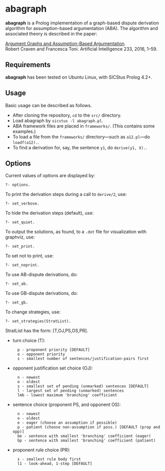 # abagraph

**abagraph** is a Prolog implementation of a graph-based dispute derivation algorithm for assumption-based argumentation (ABA).  The algorithm and associated theory is described in the paper:

   [Argument Graphs and Assumption-Based Argumentation](http://robertcraven.org/papers/2016_arggraphs.pdf).  
   Robert Craven and Francesca Toni. Artificial Intelligence 233, 2016, 1–59.

## Requirements

**abagraph** has been tested on Ubuntu Linux, with SICStus Prolog 4.2+.

## Usage

Basic usage can be described as follows.

- After cloning the repository, `cd` to the `src/` directory.
- Load abagraph by `sicstus -l abagraph.pl`.
- ABA framework files are placed in `frameworks/`.  (This contains some examples.)
- To load a file from the `frameworks/` directory—such as `a12.pl`—do `loadf(a12).`.
- To find a derivation for, say, the sentence `y1`, do `derive(y1, X).`.

## Options

Current values of options are displayed by:

    ?- options.

To print the derivation steps during a call to `derive/2`, use:

    ?- set_verbose.

To hide the derivation steps (default), use:

    ?- set_quiet.

To output the solutions, as found, to a `.dot` file for visualization with graphviz, use:

    ?- set_print.

To set not to print, use:

    ?- set_noprint.

To use AB-dispute derivations, do:

    ?- set_ab.

To use GB-dispute derivations, do:

    ?- set_gb.

To change strategies, use:

    ?- set_strategies(StratList).

StratList has the form: [T,OJ,PS,OS,PR].

- turn choice (T):

        p - proponent priority [DEFAULT]
        o - opponent priority
        s - smallest number of sentences/justification-pairs first

- opponent justification set choice (OJ):

        n - newest
        o - oldest
        s - smallest set of pending (unmarked) sentences [DEFAULT]
        l - largest set of pending (unmarked) sentences
        lmb - lowest maximum 'branching' coefficient

- sentence choice (proponent PS, and opponent OS):

        n - newest
        o - oldest
        e - eager (choose an assumption if possible)
        p - patient (choose non-assumption if poss.) [DEFAULT (prop and opp)]
        be - sentence with smallest 'branching' coefficient (eager)
        bp - sentence with smallest 'branching' coefficient (patient)

- proponent rule choice (PR):

        s - smallest rule body first
        l1 - look-ahead, 1-step [DEFAULT]
